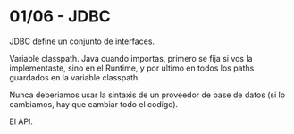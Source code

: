 # 01/06 - JDBC

JDBC define un conjunto de interfaces.

Variable classpath. Java cuando importas, primero se fija si vos la implementaste, sino en el Runtime, y por ultimo en todos los paths guardados en la variable classpath.

Nunca deberiamos usar la sintaxis de un proveedor de base de datos (si lo cambiamos, hay que cambiar todo el codigo).

El API.